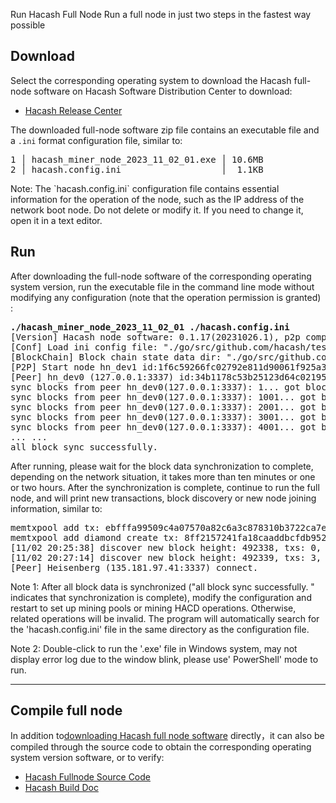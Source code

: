 Run Hacash Full Node
Run a full node in just two steps in the fastest way possible




## Download

Select the corresponding operating system to download the Hacash full-node software on Hacash Software Distribution Center to download:

- [Hacash Release Center](https://github.com/hacash/node/releases)

The downloaded full-node software zip file contains an executable file and a `.ini` format configuration file, similar to:

<pre class="log">
1 │ hacash_miner_node_2023_11_02_01.exe │ 10.6MB
2 │ hacash.config.ini                   │  1.1KB
</pre>

<p class="note">Note: The `hacash.config.ini` configuration file contains essential information for the operation of the node, such as the IP address of the network boot node. Do not delete or modify it. If you need to change it, open it in a text editor.</p>

## Run

After downloading the full-node software of the corresponding operating system version, run the executable file in the command line mode without modifying any configuration (note that the operation permission is granted) :

<pre class="cmd">
<b>./hacash_miner_node_2023_11_02_01 ./hacash.config.ini</b>
[Version] Hacash node software: 0.1.17(20231026.1), p2p compatible: block version[1], transaction type [2], action kind [12], repair num [1]
[Conf] Load ini config file: "./go/src/github.com/hacash/test/test2.ini" at time:11/02 16:42:36
[BlockChain] Block chain state data dir: "./go/src/github.com/hacash/test/test_data_3/v12"
[P2P] Start node hn_dev1 id:1f6c59266fc02792e811d90061f925a3 listen port 33371.
[Peer] hn_dev0 (127.0.0.1:3337) id:34b1178c53b25123d64c021957bb74e3 connect.
sync blocks from peer hn_dev0(127.0.0.1:3337): 1... got blocks(0.20%): 1 ~ 1000, inserting... OK
sync blocks from peer hn_dev0(127.0.0.1:3337): 1001... got blocks(0.41%): 1001 ~ 2000, inserting... OK
sync blocks from peer hn_dev0(127.0.0.1:3337): 2001... got blocks(0.61%): 2001 ~ 3000, inserting... OK
sync blocks from peer hn_dev0(127.0.0.1:3337): 3001... got blocks(0.81%): 3001 ~ 4000, inserting... OK
sync blocks from peer hn_dev0(127.0.0.1:3337): 4001... got blocks(1.02%): 4001 ~ 5000, inserting... OK
... ...
all block sync successfully.
</pre>

After running, please wait for the block data synchronization to complete, depending on the network situation, it takes more than ten minutes or one or two hours. After the synchronization is complete, continue to run the full node, and will print new transactions, block discovery or new node joining information, similar to:

<pre class="print">memtxpool add tx: ebfffa99509c4a07570a82c6a3c878310b3722ca7efa1dea9d739d1e864955be
memtxpool add diamond create tx: 8ff2157241fa18caaddbcfdb952246d479a309b801e7b6dc457ff9c82caad804 , diamond: 80027 HSBBZY
[11/02 20:25:38] discover new block height: 492338, txs: 0, hash: 0000000008c9d6625299ebb0e853b523e845ee4e12f3d542c2a5e8ac92bae588, time: 20:17:44, try to inserting ... ok.
[11/02 20:27:14] discover new block height: 492339, txs: 3, hash: 000000000226ebf2edc82a9d7537c4ddc759601e7317492283fd01fbe5426af5, time: 20:25:38, try to inserting ... ok.
[Peer] Heisenberg (135.181.97.41:3337) connect.
</pre>

<p class="note">Note 1: After all block data is synchronized ("all block sync successfully.  " indicates that synchronization is complete), modify the configuration and restart to set up mining pools or mining HACD operations.  Otherwise, related operations will be invalid.  The program will automatically search for the 'hacash.config.ini' file in the same directory as the configuration file.</p>

<p class="note">Note 2: Double-click to run the '.exe' file in Windows system, may not display error log due to the window blink, please use' PowerShell' mode to run.</p>

---

## Compile full node

In addition to[downloading Hacash full node software](https://github.com/hacash/node/releases) directly，it can also be compiled through the source code to obtain the corresponding operating system version software, or to verify:

- [Hacash Fullnode Source Code](https://github.com/hacash/miner/blob/master/run/main/main.go)
- [Hacash Build Doc](https://github.com/hacash/paper/blob/master/build/build_compilation.md)




